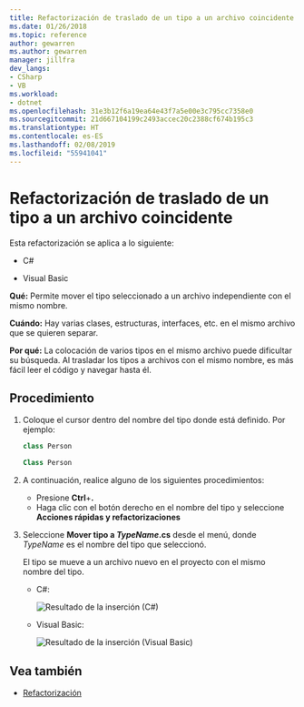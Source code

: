```yaml
---
title: Refactorización de traslado de un tipo a un archivo coincidente
ms.date: 01/26/2018
ms.topic: reference
author: gewarren
ms.author: gewarren
manager: jillfra
dev_langs:
- CSharp
- VB
ms.workload:
- dotnet
ms.openlocfilehash: 31e3b12f6a19ea64e43f7a5e00e3c795cc7358e0
ms.sourcegitcommit: 21d667104199c2493accec20c2388cf674b195c3
ms.translationtype: HT
ms.contentlocale: es-ES
ms.lasthandoff: 02/08/2019
ms.locfileid: "55941041"
---
```

# <a name="move-a-type-to-a-matching-file-refactoring"></a>Refactorización de traslado de un tipo a un archivo coincidente

Esta refactorización se aplica a lo siguiente:

- C#

- Visual Basic

**Qué:** Permite mover el tipo seleccionado a un archivo independiente con el mismo nombre.

**Cuándo:** Hay varias clases, estructuras, interfaces, etc. en el mismo archivo que se quieren separar.

**Por qué:** La colocación de varios tipos en el mismo archivo puede dificultar su búsqueda. Al trasladar los tipos a archivos con el mismo nombre, es más fácil leer el código y navegar hasta él.

## <a name="how-to"></a>Procedimiento

1. Coloque el cursor dentro del nombre del tipo donde está definido. Por ejemplo:

   ```csharp
   class Person
   ```

   ```vb
   Class Person
   ```

2. A continuación, realice alguno de los siguientes procedimientos:

   - Presione **Ctrl**+**.**
   - Haga clic con el botón derecho en el nombre del tipo y seleccione **Acciones rápidas y refactorizaciones**

1. Seleccione **Mover tipo a *TypeName*.cs** desde el menú, donde *TypeName* es el nombre del tipo que seleccionó.

   El tipo se mueve a un archivo nuevo en el proyecto con el mismo nombre del tipo.

   - C#:

      ![Resultado de la inserción (C#)](media/movetype-result-cs.png)

   - Visual Basic:

      ![Resultado de la inserción (Visual Basic)](media/movetype-result-vb.png)

## <a name="see-also"></a>Vea también

- [Refactorización](../refactoring-in-visual-studio.md)
